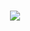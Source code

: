 
<br>
<p align="center">
   <a href="https://github.com/lethiferal/UMC-Server-bot"><img src="&show_icons=true&title_color=999999&text_color=636363&icon_color=999999&bg_color=202020&hide_border=true" /></a>
</p>
</br>
